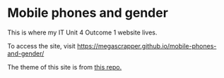 # Mobile phones and gender

This is where my IT Unit 4 Outcome 1 website lives. 

To access the site, visit https://megascrapper.github.io/mobile-phones-and-gender/

The theme of this site is from [this repo.](https://github.com/mmistakes/minimal-mistakes)
